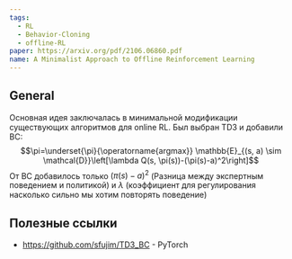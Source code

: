 ```yaml
---
tags:
  - RL
  - Behavior-Cloning
  - offline-RL
paper: https://arxiv.org/pdf/2106.06860.pdf
name: A Minimalist Approach to Offline Reinforcement Learning
---
```

## General

Основная идея заключалась в минимальной модификации существующих алгоритмов для online RL. Был выбран TD3 и добавили BC:
$$\pi=\underset{\pi}{\operatorname{argmax}} \mathbb{E}_{(s, a) \sim \mathcal{D}}\left[\lambda Q(s, \pi(s))-(\pi(s)-a)^2\right]$$
От BC добавилось только $(\pi(s)-a)^2$ (Разница между экспертным поведением и политикой)  и $\lambda$ (коэффициент для регулирования насколько сильно мы хотим повторять поведение)

## Полезные ссылки

- https://github.com/sfujim/TD3_BC - PyTorch